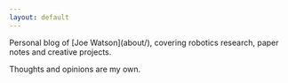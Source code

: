 ```yaml
---
layout: default
---
```


<div class="lead pretty-links">
  Personal blog of [Joe Watson](about/), covering robotics research, paper notes and creative projects.

  Thoughts and opinions are my own.
</div>
